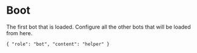 # Boot

The first bot that is loaded.
Configure all the other bots that will be loaded from here.

```
{ "role": "bot", "content": "helper" }
```
